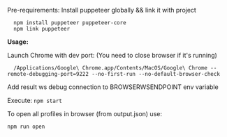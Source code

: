 Pre-requirements:
  Install puppeteer globally && link it with project
  ```
    npm install puppeteer puppeteer-core
    npm link puppeteer
  ```
**Usage:**

Launch Chrome with dev port: (You need to close browser if it's running)
  ```
    /Applications/Google\ Chrome.app/Contents/MacOS/Google\ Chrome --remote-debugging-port=9222 --no-first-run --no-default-browser-check
  ```
  
Add result ws debug connection to BROWSERWSENDPOINT env variable

Execute:
  ```npm start```

To open all profiles in browser (from output.json) use:

  ```npm run open```
